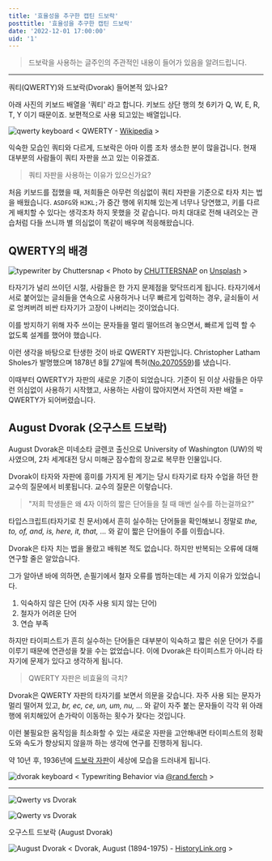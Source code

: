 ```yaml
---
title: '효율성을 추구한 캡틴 드보락'
posttitle: '효율성을 추구한 캡틴 드보락'
date: '2022-12-01 17:00:00'
uid: '1'
---
```


> 드보락을 사용하는 글주인의 주관적인 내용이 들어가 있음을 알려드립니다.

---

쿼티(QWERTY)와 드보락(Dvorak) 들어본적 있나요?

아래 사진의 키보드 배열을 '쿼티' 라고 합니다. 키보드 상단 행의 첫 6키가 Q, W, E, R, T, Y 이기 때문이죠. 보편적으로 사용 되고있는 배열입니다.

![qwerty keyboard](/images/b/qwerty-layout.webp)
< QWERTY - [Wikipedia](https://en.wikipedia.org/wiki/QWERTY) >

익숙한 모습인 쿼티와 다르게, 드보락은 아마 이름 조차 생소한 분이 많을겁니다. 현재 대부분의 사람들이 쿼티 자판을 쓰고 있는 이유겠죠.

> 쿼티 자판을 사용하는 이유가 있으신가요?

처음 키보드를 접했을 때, 저희들은 아무런 의심없이 쿼티 자판을 기준으로 타자 치는 법을 배웠습니다. `ASDFG`와 `HJKL;`가 중간 행에 위치해 있는게 너무나 당연했고, 키를 다르게 배치할 수 있다는 생각조차 하지 못했을 것 같습니다. 마치 대대로 전해 내려오는 관습처럼 다들 쓰니까 별 의심없이 똑같이 배우며 적응해왔습니다.

## QWERTY의 배경

![typewriter by Chuttersnap](/images/b/chuttersnap-typewriter.jpg)
< Photo by [CHUTTERSNAP](https://unsplash.com/@chuttersnap?utm_source=unsplash&utm_medium=referral&utm_content=creditCopyText) on [Unsplash](https://unsplash.com/images/things/typewriter?utm_source=unsplash&utm_medium=referral&utm_content=creditCopyText) >

타자기가 널리 쓰이던 시절, 사람들은 한 가지 문제점을 맞닥뜨리게 됩니다. 타자기에서 서로 붙어있는 글쇠들을 연속으로 사용하거나 너무 빠르게 입력하는 경우, 글쇠들이 서로 엉켜버려 비싼 타자기가 고장이 나버리는 것이었습니다.

이를 방지하기 위해 자주 쓰이는 문자들을 멀리 떨어뜨려 놓으면서, 빠르게 입력 할 수 없도록 설계를 했어야 했습니다.

이런 생각을 바탕으로 탄생한 것이 바로 QWERTY 자판입니다. Christopher Latham Sholes가 발명했으며 1878년 8월 27일에 특허([No.2070559](https://image-ppubs.uspto.gov/dirsearch-public/print/downloadPdf/0207559))를 냈습니다.

이때부터 QWERTY가 자판의 새로운 기준이 되었습니다. 기준이 된 이상 사람들은 아무런 의심없이 사용하기 시작했고, 사용하는 사람이 많아지면서 자연히 자판 배열 = QWERTY가 되어버렸습니다.

## August Dvorak (오구스트 드보락)

August Dvorak은 미네소타 글렌코 출신으로 University of Washington (UW)의 박사였으며, 2차 세계대전 당시 미해군 잠수합의 장교로 복무한 인물입니다.

Dvorak이 타자와 자판에 흥미를 가지게 된 계기는 당시 타자기로 타자 수업을 하던 한 교수의 질문에서 비롯됩니다. 교수의 질문은 이렇습니다.

> "저희 학생들은 왜 4자 이하의 짧은 단어들을 칠 때 매번 실수를 하는걸까요?"

타입스크립트(타자기로 친 문서)에서 흔히 실수하는 단어들을 확인해보니 정말로 _the, to, of, and, is, here, it, that, ..._ 와 같이 짧은 단어들이 주를 이뤘습니다.

Dvorak은 타자 치는 법을 몰랐고 배워본 적도 없습니다. 하지만 반복되는 오류에 대해 연구할 줄은 알았습니다.

그가 알아낸 바에 의하면, 손필기에서 철자 오류를 범하는데는 세 가지 이유가 있었습니다.

1. 익숙하지 않은 단어 (자주 사용 되지 않는 단어)
2. 철자가 어려운 단어
3. 연습 부족

하지만 타이피스트가 흔히 실수하는 단어들은 대부분이 익숙하고 짧은 쉬운 단어가 주를 이루기 때문에 연관성을 찾을 수는 없었습니다. 이에 Dvorak은 타이피스트가 아니라 타자기에 문제가 있다고 생각하게 됩니다.

> QWERTY 자판은 비효율의 극치?

Dvorak은 QWERTY 자판의 타자기를 보면서 의문을 갖습니다. 자주 사용 되는 문자가 멀리 떨어져 있고, _br, ec, ce, un, um, nu, ..._ 와 같이 자주 붙는 문자들이 각각 위 아래 행에 위치해있어 손가락이 이동하는 횟수가 잦다는 것입니다.

이런 불필요한 움직임을 최소화할 수 있는 새로운 자판을 고안해내면 타이피스트의 정확도와 속도가 향상되지 않을까 하는 생각에 연구를 진행하게 됩니다.

약 10년 후, 1936년에 [드보락 자판](https://image-ppubs.uspto.gov/dirsearch-public/print/downloadPdf/2040248)이 세상에 모습을 드러내게 됩니다.

![dvorak keyboard](/images/b/dvorak-layout.webp)
< Typewriting Behavior via [@rand.ferch](https://medium.com/@rand.ferch/learning-dvorak-ii-typewriting-behavior-1ca1c0a8fdb4) >

---

![Qwerty vs Dvorak](/images/b/qwerty.jpg)

![Qwerty vs Dvorak](/images/b/dvorak.jpg)

오구스트 드보락 (August Dvorak)

![August Dvorak](/images/b/august-dvorak.jpg)
< Dvorak, August (1894-1975) - [HistoryLink.org](https://www.historylink.org/File/20997) >
